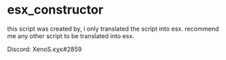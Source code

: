 # esx_constructor

this script was created by, i only translated the script into esx.
recommend me any other script to be translated into esx. 

Discord: XenoS.єχє#2859

